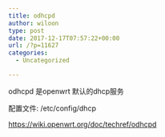 ```yaml
---
title: odhcpd
author: wiloon
type: post
date: 2017-12-17T07:57:22+00:00
url: /?p=11627
categories:
  - Uncategorized

---
```

odhcpd 是openwrt 默认的dhcp服务
  
配置文件: /etc/config/dhcp

https://wiki.openwrt.org/doc/techref/odhcpd